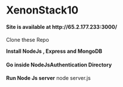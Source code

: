 # XenonStack10
<h4> Site is available at http://65.2.177.233:3000/ </h4>

Clone these Repo

**Install NodeJs , Express and MongoDB**

<h4> Go inside NodeJsAuthentication Directory</h4>

**Run Node Js server**
node server.js

